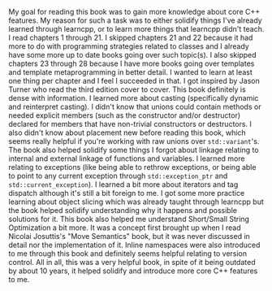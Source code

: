 My goal for reading this book was to gain more knowledge about core C++ features. My reason for such a task was to either solidify things I've already learned through learncpp, or to learn more things that learncpp didn't teach. I read chapters 1 through 21. I skipped chapters 21 and 22 because it had more to do with programming strategies related to classes and I already have some more up to date books going over such topic(s). I also skipped chapters 23 through 28 because I have more books going over templates and template metaprogramming in better detail.
I wanted to learn at least one thing per chapter and I feel I succeeded in that. I got inspired by Jason Turner who read the third edition cover to cover. This book definitely is dense with information. I learned more about casting (specifically dynamic and reinterpret casting). I didn't know that unions could contain methods or needed explicit members (such as the constructor and/or destructor) declared for members that have non-trivial constructors or destructors. I also didn't know about placement new before reading this book, which seems really helpful if you're working with raw unions over `std::variant`'s. The book also helped solidify some things I forgot about linkage relating to internal and external linkage of functions and variables. I learned more relating to exceptions (like being able to rethrow exceptions, or being able to point to any current exception through `std::exception_ptr` and `std::current_exception`). I learned a bit more about iterators and tag dispatch although it's still a bit foreign to me. I got some more practice learning about object slicing which was already taught through learncpp but the book helped solidify understanding why it happens and possible solutions for it. This book also helped me understand Short/Small String Optimization a bit more. It was a concept first brought up when I read Nicolai Josuttis's "Move Semantics" book, but it was never discussed in detail nor the implementation of it. Inline namespaces were also introduced to me through this book and definitely seems helpful relating to version control.
All in all, this was a very helpful book, in spite of it being outdated by about 10 years, it helped solidify and introduce more core C++ features to me.
